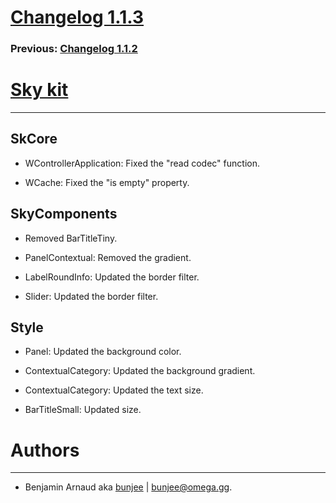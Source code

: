 # [Changelog 1.1.3](http://omega.gg/Sky/changes/1.1.3.html)

### Previous: [Changelog 1.1.2](1.1.2.html)

# [Sky kit](http://omega.gg/Sky)
---

## SkCore

- WControllerApplication: Fixed the "read codec" function.

- WCache: Fixed the "is empty" property.


## SkyComponents

- Removed BarTitleTiny.

- PanelContextual: Removed the gradient.

- LabelRoundInfo: Updated the border filter.

- Slider: Updated the border filter.


## Style

- Panel: Updated the background color.

- ContextualCategory: Updated the background gradient.

- ContextualCategory: Updated the text size.

- BarTitleSmall: Updated size.


# Authors
---

- Benjamin Arnaud aka [bunjee](http://bunjee.me) | <bunjee@omega.gg>.
